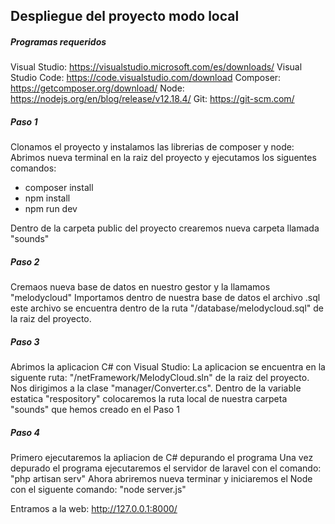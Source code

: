 ## Despliegue del proyecto modo local 

##### Programas requeridos
Visual Studio: https://visualstudio.microsoft.com/es/downloads/
Visual Studio Code: https://code.visualstudio.com/download
Composer: https://getcomposer.org/download/
Node: https://nodejs.org/en/blog/release/v12.18.4/
Git: https://git-scm.com/
 
##### Paso 1
Clonamos el proyecto y instalamos las librerias de composer y node:
Abrimos nueva terminal en la raiz del proyecto y ejecutamos los siguentes comandos:
* composer install
* npm install
* npm run dev

Dentro de la carpeta public del proyecto crearemos nueva carpeta llamada "sounds"
##### Paso 2
Cremaos nueva base de datos en nuestro gestor y la llamamos "melodycloud"
Importamos dentro de nuestra base de datos el archivo .sql este archivo se encuentra dentro de la ruta "/database/melodycloud.sql" de la raiz del proyecto.

##### Paso 3
Abrimos la aplicacion C# con Visual Studio:
La aplicacion se encuentra en la siguente ruta: "/netFramework/MelodyCloud.sln" de la raiz del proyecto.
Nos dirigimos a la clase "manager/Converter.cs". Dentro de la variable estatica "respository"
colocaremos la ruta local de nuestra carpeta "sounds" que hemos creado en el Paso 1

##### Paso 4
Primero ejecutaremos la apliacion de C# depurando el programa
Una vez depurado el programa ejecutaremos el servidor de laravel con el comando:
"php artisan serv"
Ahora abriremos nueva terminar y iniciaremos el Node con el siguente comando:
"node server.js"

Entramos a la web: http://127.0.0.1:8000/
